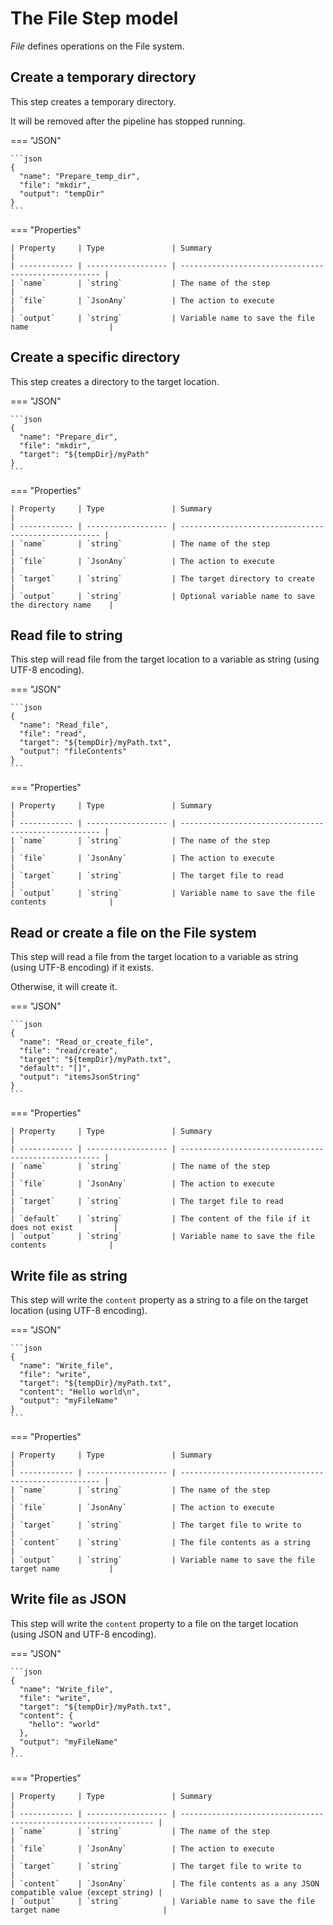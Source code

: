 # The File Step model

*File* defines operations on the File system.

## Create a temporary directory

This step creates a temporary directory. 

It will be removed after the pipeline has stopped running.

=== "JSON"

    ```json
    {
      "name": "Prepare_temp_dir",
      "file": "mkdir",
      "output": "tempDir"
    }
    ```

=== "Properties"

    | Property     | Type               | Summary                                              |
    | ------------ | ------------------ | ---------------------------------------------------- |
    | `name`       | `string`           | The name of the step                                 |
    | `file`       | `JsonAny`          | The action to execute                                |
    | `output`     | `string`           | Variable name to save the file name                  |

## Create a specific directory

This step creates a directory to the target location.

=== "JSON"

    ```json
    {
      "name": "Prepare_dir",
      "file": "mkdir",
      "target": "${tempDir}/myPath"
    }
    ```

=== "Properties"

    | Property     | Type               | Summary                                              |
    | ------------ | ------------------ | ---------------------------------------------------- |
    | `name`       | `string`           | The name of the step                                 |
    | `file`       | `JsonAny`          | The action to execute                                |
    | `target`     | `string`           | The target directory to create                       |
    | `output`     | `string`           | Optional variable name to save the directory name    |

## Read file to string

This step will read file from the target location to a variable as string (using UTF-8 encoding).

=== "JSON"

    ```json
    {
      "name": "Read_file",
      "file": "read",
      "target": "${tempDir}/myPath.txt",
      "output": "fileContents"
    }
    ```

=== "Properties"

    | Property     | Type               | Summary                                              |
    | ------------ | ------------------ | ---------------------------------------------------- |
    | `name`       | `string`           | The name of the step                                 |
    | `file`       | `JsonAny`          | The action to execute                                |
    | `target`     | `string`           | The target file to read                              |
    | `output`     | `string`           | Variable name to save the file contents              |

## Read or create a file on the File system

This step will read a file from the target location to a variable as string (using UTF-8 encoding) if it exists.

Otherwise, it will create it.

=== "JSON"

    ```json
    {
      "name": "Read_or_create_file",
      "file": "read/create",
      "target": "${tempDir}/myPath.txt",
      "default": "[]",
      "output": "itemsJsonString"
    }
    ```

=== "Properties"

    | Property     | Type               | Summary                                              |
    | ------------ | ------------------ | ---------------------------------------------------- |
    | `name`       | `string`           | The name of the step                                 |
    | `file`       | `JsonAny`          | The action to execute                                |
    | `target`     | `string`           | The target file to read                              |
    | `default`    | `string`           | The content of the file if it does not exist         |
    | `output`     | `string`           | Variable name to save the file contents              |

## Write file as string

This step will write the `content` property as a string to a file on the target location (using UTF-8 encoding).

=== "JSON"

    ```json
    {
      "name": "Write_file",
      "file": "write",
      "target": "${tempDir}/myPath.txt",
      "content": "Hello world\n",
      "output": "myFileName"
    }
    ```

=== "Properties"

    | Property     | Type               | Summary                                              |
    | ------------ | ------------------ | ---------------------------------------------------- |
    | `name`       | `string`           | The name of the step                                 |
    | `file`       | `JsonAny`          | The action to execute                                |
    | `target`     | `string`           | The target file to write to                          |
    | `content`    | `string`           | The file contents as a string                        |
    | `output`     | `string`           | Variable name to save the file target name           |

## Write file as JSON

This step will write the `content` property to a file on the target location (using JSON and UTF-8 encoding).

=== "JSON"

    ```json
    {
      "name": "Write_file",
      "file": "write",
      "target": "${tempDir}/myPath.txt",
      "content": {
        "hello": "world"
      },
      "output": "myFileName"
    }
    ```

=== "Properties"

    | Property     | Type               | Summary                                                          |
    | ------------ | ------------------ | ---------------------------------------------------------------- |
    | `name`       | `string`           | The name of the step                                             |
    | `file`       | `JsonAny`          | The action to execute                                            |
    | `target`     | `string`           | The target file to write to                                      |
    | `content`    | `JsonAny`          | The file contents as a any JSON compatible value (except string) |
    | `output`     | `string`           | Variable name to save the file target name                       |
